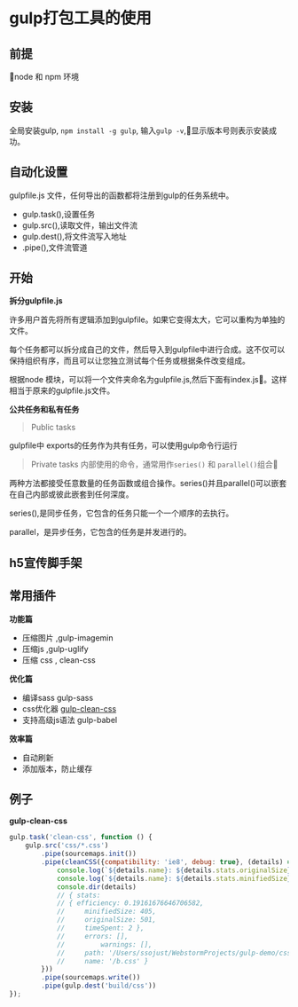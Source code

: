 # gulp打包工具的使用

## 前提

node 和 npm 环境

## 安装

全局安装gulp, `npm install -g gulp`, 输入`gulp -v`,显示版本号则表示安装成功。

## 自动化设置

gulpfile.js 文件，任何导出的函数都将注册到gulp的任务系统中。

- gulp.task(),设置任务
- gulp.src(),读取文件，输出文件流
- gulp.dest(),将文件流写入地址
- .pipe(),文件流管道

## 开始

**拆分gulpfile.js**

许多用户首先将所有逻辑添加到gulpfile。如果它变得太大，它可以重构为单独的文件。

每个任务都可以拆分成自己的文件，然后导入到gulpfile中进行合成。这不仅可以保持组织有序，而且可以让您独立测试每个任务或根据条件改变组成。

根据node 模块，可以将一个文件夹命名为gulpfile.js,然后下面有index.js。这样相当于原来的gulpfile.js文件。

**公共任务和私有任务**

> Public tasks

gulpfile中 exports的任务作为共有任务，可以使用gulp命令行运行
> Private tasks
内部使用的命令，通常用作`series()` 和  `parallel()`组合

两种方法都接受任意数量的任务函数或组合操作。series()并且parallel()可以嵌套在自己内部或彼此嵌套到任何深度。

series(),是同步任务，它包含的任务只能一个一个顺序的去执行。

parallel，是异步任务，它包含的任务是并发进行的。
## h5宣传脚手架

## 常用插件

**功能篇**

- 压缩图片 ,gulp-imagemin
- 压缩js ,gulp-uglify
- 压缩 css , clean-css
  
**优化篇**

- 编译sass  gulp-sass
- css优化器 [gulp-clean-css](https://github.com/jakubpawlowicz/clean-css#compatibility-modes)
- 支持高级js语法 gulp-babel

**效率篇**

- 自动刷新
- 添加版本，防止缓存

## 例子

**gulp-clean-css**
``` js
gulp.task('clean-css', function () {
    gulp.src('css/*.css')
        .pipe(sourcemaps.init())
        .pipe(cleanCSS({compatibility: 'ie8', debug: true}, (details) => {
            console.log(`${details.name}: ${details.stats.originalSize}`);
            console.log(`${details.name}: ${details.stats.minifiedSize}`);
            console.dir(details)
            // { stats:
            // { efficiency: 0.19161676646706582,
            //     minifiedSize: 405,
            //     originalSize: 501,
            //     timeSpent: 2 },
            //     errors: [],
            //         warnings: [],
            //     path: '/Users/ssojust/WebstormProjects/gulp-demo/css/b.css',
            //     name: '/b.css' }
        }))
        .pipe(sourcemaps.write())
        .pipe(gulp.dest('build/css'))
});
```